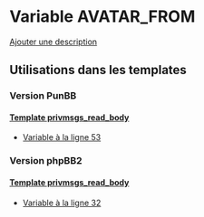 # Variable AVATAR_FROM
[Ajouter une description](https://fa-tvars.appspot.com/var/AVATAR_FROM)

## Utilisations dans les templates

### Version PunBB

#### [Template privmsgs_read_body](punbb/privmsgs_read_body.md)
* [Variable &agrave; la ligne 53](../punbb/privmsgs_read_body.tpl#L53)

### Version phpBB2

#### [Template privmsgs_read_body](subsilver/privmsgs_read_body.md)
* [Variable &agrave; la ligne 32](../subsilver/privmsgs_read_body.tpl#L32)